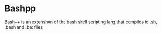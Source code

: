 # Bashpp
Bash++ is an extenshon of the bash shell scripting lang that compiles to .sh, .bash and .bat files
